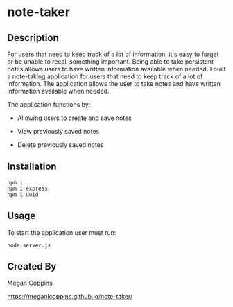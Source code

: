 # note-taker

## Description

For users that need to keep track of a lot of information, it's easy to forget or be unable to recall something important. Being able to take persistent notes allows users to have written information available when needed.
I built a note-taking application for users that need to keep track of a lot of information. The application allows the user to take notes and have written information available when needed. 

The application functions by:

* Allowing users to create and save notes

* View previously saved notes

* Delete previously saved notes
 
## Installation

    npm i 
    npm i express
    npm i uuid

## Usage

To start the application user must run:

    node server.js

## Created By

Megan Coppins

 https://meganlcoppins.github.io/note-taker/
